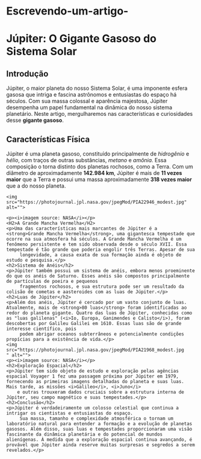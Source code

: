 # Escrevendo-um-artigo-
<!DOCTYPE html>
<html lang="pt-br">
<head>
    <meta charset="UTF-8">
    <meta name="viewport" content="width=device-width, initial-scale=1.0">
    <title>Júpiter</title>
</head>
<body>
    <h1>Júpiter: O Gigante Gasoso do Sistema Solar </h1>
    <h2>Introdução</h2>
    <p>Júpiter, o maior planeta do nosso Sistema Solar, é uma imponente esfera gasosa que intriga e fascina astrônomos e entusiastas do espaço há séculos. Com sua massa colossal e aparência majestosa, Júpiter desempenha um papel fundamental na dinâmica do nosso sistema planetário. Neste artigo, mergulharemos nas características
         e curiosidades desse   <strong>gigante gasoso</strong>.
    </p>
     <h2>Características Física </h2>
    <p>
        Júpiter é uma planeta gasoso, constituído principalmente de <i>hidrogênio</i> e <i>hélio</i>, com traços de outras substâncias, <i>metano</i> e <i>amônia</i>. Essa composição o torna distinto dos planetas rochosos, como a Terra. Com um diâmetro de aproximadamente <strong>142.984 km</strong>, Júpiter é mais de <strong>11 vezes maior</strong> que a Terra e possui
         uma massa aproximadamente <strong>318 vezes maior</strong> que a do nosso planeta.
    </p>

    <img src="https://photojournal.jpl.nasa.gov/jpegMod/PIA22946_modest.jpg" alt="">

    <p><i>imagem source: NASA</i></p>
    <H2>A Grande Mancha Vermelha</H2>
    <p>Uma das características mais marcantes de Júpiter é a <strong>Grande Mancha Vermelha</strong>, uma gigantesca tempestade que ocorre na sua atmosfera há séculos. A Grande Mancha Vermelha é um fenômeno persistente e tem sido observada desde o século XVII. Essa tempestade é tão grande que poderia engolir três Terras. Apesar de sua
         longevidade, a causa exata de sua formação ainda é objeto de estudo e pesquisa.</p>
    <h2>Sistema de Anéis</h2>
    <p>Júpiter também possui um sistema de anéis, embora menos proeminente do que os anéis de Saturno. Esses anéis são compostos principalmente de partículas de poeira e pequenos
         fragmentos rochosos, e sua estrutura pode ser um resultado da colisão de cometas e aasteroides com as luas de Júpiter.</p>
    <h2>Luas de Júpiter</h2>
    <p>Além dos anéis, Júpiter é cercado por um vasto conjunto de luas. Atualmente, mais de <strong>80 luas</strong> foram identificadas ao redor do planeta gigante. Quatro das luas de Júpiter, conhecidas como as "luas galilenas" (<i>Io, Europa, Ganimendes e Calisto</i>), foram descobertas por Galileu Galilei em 1610. Essas luas são de grande interesse científico, pois
         podem abrigar oceanos subterrâneos e potencialmente condições propícias para a existência de vida.</p>
    <img src="https://photojournal.jpl.nasa.gov/jpegMod/PIA21968_modest.jpg
    " alt="">
    <p><i>imagem source: NASA</i></p>
    <h2>Exploração Espacial</h2>
    <p>Júpiter tem sido objeto de estudo e exploração pelas agências espacial Voyager 1 fez uma passagem próxima por Júpiter em 1979, fornecendo as primeiras imagens detalhadas do planeta e suas luas. Mais tarde, as missões <i>Galileo</i>, <i>Juno</i>
        e outras trouxeram dados cruciais sobre a estrutura interna de Júpiter, seu campo magnético e suas tempestades.</p>
    <h2>Conclusão</h2>
    <p>Júpiter é verdadeiramente um colosso celestial que continua a intrigar os cientistas e entusiastas do espaço.
         Sua massa, tamanho e complexidade atmosférica o tornam um laboratório natural para entender a formação e a evolução de planetas gasosos. Além disso, suas luas e tempestades proporcionaram uma visão fascinante da dinâmica planetária e do potencial de mundos alienígenas. À medida que a exploração espacial continua avançando, é provável que Júpiter ainda reserve muitas surpresas e segredos a serem revelados.</p>




</body>
</html>
